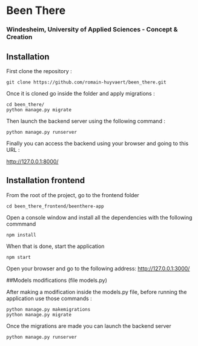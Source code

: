 # Been There
### Windesheim, University of Applied Sciences - Concept & Creation


## Installation

First clone the repository :
```
git clone https://github.com/romain-huyvaert/been_there.git
```

Once it is cloned go inside the folder and apply migrations :
```
cd been_there/
python manage.py migrate
```

Then launch the backend server using the following command :
```
python manage.py runserver
```

Finally you can access the backend using your browser and going to this URL :

http://127.0.0.1:8000/


## Installation frontend
From the root of the project, go to the frontend folder
```
cd been_there_frontend/beenthere-app
```

Open a console window and install all the dependencies with the following commmand
```
npm install
```

When that is done, start the application
```
npm start
```

Open your browser and go to the following address:
http://127.0.0.1:3000/

##Models modifications (file models.py)

After making a modification inside the models.py file, before running the application use those commands :

```
python manage.py makemigrations
python manage.py migrate
```

Once the migrations are made you can launch the backend server 

```
python manage.py runserver
```
